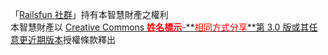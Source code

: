 「[Railsfun 社群](http://railsfun.tw)」持有本智慧財產之權利  
本智慧財產以 [Creative Commons **<span class="important_warning" style="color: red">姓名標示</span>**-**<span class="important_warning" style="color: red">相同方式分享</span>**第 3.0 版或其任意更近期版本](https://creativecommons.org/licenses/by-sa/3.0/tw/)授權條款釋出